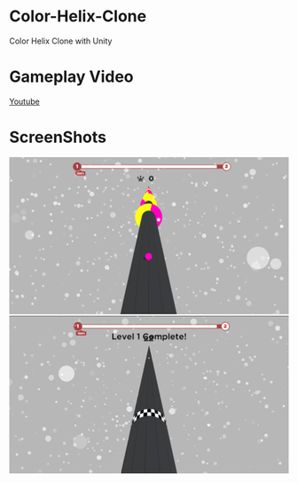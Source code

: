 # Color-Helix-Clone
Color Helix Clone with Unity

# Gameplay Video
[Youtube](https://youtu.be/3yv7D_i5eZg)

# ScreenShots
![ScreenShot](https://github.com/BerkEncami/Color-Helix-Clone/blob/main/ScreenShots/1.png)
![ScreenShot1](https://github.com/BerkEncami/Color-Helix-Clone/blob/main/ScreenShots/2.png)
